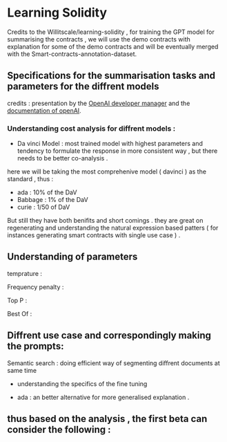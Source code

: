 # Learning Solidity
Credits to the Willitscale/learning-solidity , for   training the GPT model for   summarising  the contracts , we will use the demo contracts with explanation for some of the demo contracts and will be eventually merged with the Smart-contracts-annotation-dataset.


## Specifications for the summarisation tasks and parameters for the diffrent models 

credits : presentation by the [OpenAI developer manager](https://vimeo.com/showcase/7825991/video/477457514) and the [documentation of openAI](https://beta.openai.com/docs/introduction/prompt-design-101). 


### Understanding cost analysis for diffrent models :


- Da vinci Model :  most trained model with highest parameters and tendency to formulate the  response in more consistent way , but there needs to be better co-analysis .



here we will be taking the most comprehenive model ( davinci ) as the standard , thus :


- ada : 10% of the DaV
- Babbage : 1% of the DaV 
- curie :   1/50 of DaV 



But still they have both benifits and short comings . they are great on regenerating and understanding the natural expression based patters ( for instances generating  smart  contracts with single use case ) . 










## Understanding of parameters 





temprature :


Frequency penalty :


Top P :

Best Of :





## Diffrent use case and correspondingly making the prompts:


Semantic search : doing efficient way of segmenting diffrent documents at same time 

  - understanding the specifics of the fine tuning 


- ada : an better alternative for more generalised explanation . 




## thus based on the analysis , the first beta can consider the following :








